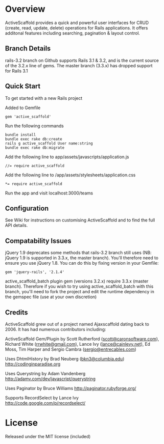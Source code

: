 Overview
========
ActiveScaffold provides a quick and powerful user interfaces for CRUD (create, read, update, delete) operations for Rails applications. It offers additonal features including searching, pagination & layout control. 

Branch Details
--------------
rails-3.2 branch on Github supports Rails 3.1 & 3.2, and is the current source of the 3.2.x line of gems. The master branch (3.3.x) has dropped support for Rails 3.1

Quick Start
-----------
To get started with a new Rails project

Added to Gemfile

    gem 'active_scaffold'

Run the following commands

    bundle install
    bundle exec rake db:create
    rails g active_scaffold User name:string
    bundle exec rake db:migrate

Add the following line to app/assets/javascripts/application.js

    //= require active_scaffold

Add the following line to /app/assets/stylesheets/application.css

    *= require active_scaffold

Run the app and visit localhost:3000/teams 

Configuration
-------------
See Wiki for instructions on customising ActiveScaffold and to find the full API details.

Compatability Issues
--------------------
jQuery 1.9 deprecates some methods that rails-3.2 branch still uses (NB: jQuery 1.9 is supported in 3.3.x, the master branch). You'll therefore need to ensure you use jQuery 1.8. You can do this by fixing version in your Gemfile:

    gem 'jquery-rails', '2.1.4'

active_scaffold_batch plugin gem (versions 3.2.x) require 3.3.x (master branch). Therefore if you wish to try using active_scaffold_batch with this branch, you'll need to fork the project and edit the runtime dependency in the gemspec file (use at your own discretion)

Credits
-------
ActiveScaffold grew out of a project named Ajaxscaffold dating back to 2006. It has had numerous contributors including:

ActiveScaffold Gem/Plugin by Scott Rutherford (scott@caronsoftware.com), Richard White (rrwhite@gmail.com), Lance Ivy (lance@cainlevy.net), Ed Moss, Tim Harper and Sergio Cambra (sergio@entrecables.com)

Uses DhtmlHistory by Brad Neuberg (bkn3@columbia.edu)
http://codinginparadise.org

Uses Querystring by Adam Vandenberg
http://adamv.com/dev/javascript/querystring

Uses Paginator by Bruce Williams
http://paginator.rubyforge.org/

Supports RecordSelect by Lance Ivy
http://code.google.com/p/recordselect/


License
=======
Released under the MIT license (included)
